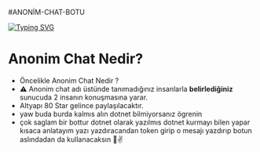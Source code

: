 #ANONİM-CHAT-BOTU

[![Typing SVG](https://readme-typing-svg.herokuapp.com?font=Delicious+Handrawn&size=60&pause=1000&color=00F743&repeat=false&width=800&height=100&lines=Anonim+Chat+Botu)](#)

# Anonim Chat Nedir?
- Öncelikle Anonim Chat Nedir ?
- ⚠️ Anonim chat adı üstünde tanımadığınız insanlarla **belirlediğiniz** sunucuda 2 insanın konuşmasına yarar.
- Altyapı 80 Star gelince paylaşılacaktır.
- yaw buda burda kalmıs alın dotnet bilmiyorsanız ögrenin
- çok saglam bir bottur dotnet olarak yazılmıs dotnet kurmayı bilen yapar kısaca anlatayım yazı yazdıracandan token girip o mesajı yazdırıp botun aslındadan da kullanacaksın
👊✌️
